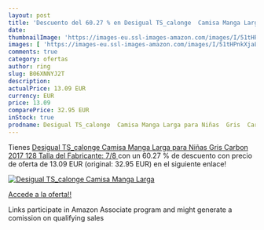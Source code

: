 ```yaml
---
layout: post
title: 'Descuento del 60.27 % en Desigual TS_calonge  Camisa Manga Larga '
date: 
thumbnailImage: 'https://images-eu.ssl-images-amazon.com/images/I/51tHPnkXjaL._SL200_.jpg'
images: [ 'https://images-eu.ssl-images-amazon.com/images/I/51tHPnkXjaL._SL200_.jpg' ]
comments: true
category: ofertas
author: ring
slug: B06XNNYJ2T
description:
actualPrice: 13.09 EUR
currency: EUR
price: 13.09
comparePrice: 32.95 EUR
inStock: true
prodname: Desigual TS_calonge  Camisa Manga Larga para Niñas  Gris  Carbon 2017  128  Talla del Fabricante: 7/8 
---
```


Tienes [Desigual TS_calonge  Camisa Manga Larga para Niñas  Gris  Carbon 2017  128  Talla del Fabricante: 7/8 ](https://www.amazon.es/dp/B06XNNYJ2T/?tag=tolees-21) con un 60.27 % de descuento con precio de oferta de 13.09 EUR (original: 32.95 EUR) en el siguiente enlace!

[![Desigual TS_calonge  Camisa Manga Larga ](https://images-eu.ssl-images-amazon.com/images/I/51tHPnkXjaL._SL200_.jpg)](https://www.amazon.es/dp/B06XNNYJ2T/?tag=tolees-21)

[Accede a la oferta!!](https://www.amazon.es/dp/B06XNNYJ2T/?tag=tolees-21)

Links participate in Amazon Associate program and might generate a comission on qualifying sales


